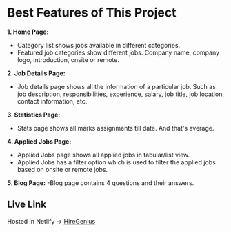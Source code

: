 # Best Features of This Project

**1. Home Page:**
- Category list shows jobs available in different categories.
- Featured job categories show different jobs. Company name, company logo, introduction, onsite or remote.

**2. Job Details Page:**
- Job details page shows all the information of a particular job. Such as job description, responsibilities, experience, salary, job title, job location, contact information, etc.

**3. Statistics Page:**
- Stats page shows all marks assignments till date. And that's average.

**4. Applied Jobs Page:**
- Applied Jobs page shows all applied jobs in tabular/list view.
- Applied Jobs has a filter option which is used to filter the applied jobs based on onsite or remote jobs.

**5. Blog Page:**
-Blog page contains 4 questions and their answers.

## Live Link

Hosted in Netlify -> [HireGenius](https://hire-genius.netlify.app/)
